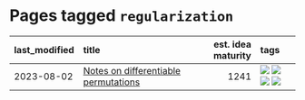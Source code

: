 # Pages tagged `regularization`

|last_modified|title|est. idea maturity|tags
|:---|:---|---:|:---|
|2023-08-02|[Notes on differentiable permutations](../differentiable_permutations.md)|1241|[![](https://img.shields.io/badge/tag-differentiable_permutation-ac8815)](../tags/differentiable_permutation.md) [![](https://img.shields.io/badge/tag-experimental-9c3a4a)](../tags/experimental.md) [![](https://img.shields.io/badge/tag-interpretability-8a140)](../tags/interpretability.md) [![](https://img.shields.io/badge/tag-regularization-161a53)](../tags/regularization.md)|